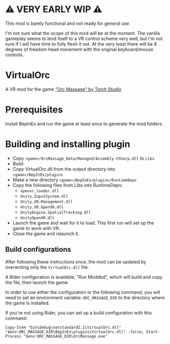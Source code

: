 ﻿# ⚠️ VERY EARLY WIP ⚠️

This mod is barely functional and not ready for general use.

I'm not sure what the scope of this mod will be at the moment. The vanilla gameplay seems to lend itself
to a VR control scheme very well, but I'm not sure if I will have time to fully flesh it out. At the very least there will
be 6 degrees of freedom head movement with the original keyboard/mouse controls.

# VirtualOrc

A VR mod for the game ["Orc Massage" by Torch Studio](https://store.steampowered.com/app/1129540/Orc_Massage/)


# Prerequisites

Install BepInEx and run the game at least once to generate the mod folders.

# Building and installing plugin

- Copy `<game>/OrcMassage_Data/Managed/Assembly-CSharp.dll` to `Libs`
- Build
- Copy VirtualOrc.dll from the output directory into `<game>/BepInEx/plugins`
- Make a new directory `<game>/BepInEx/plugins/RuntimeDeps`
- Copy the following files from Libs into RuntimeDeps:
    - `openxr_loader.dll`
    - `Unity.InputSystem.dll`
    - `Unity.XR.Management.dll`
    - `Unity.XR.OpenXR.dll`
    - `UnityEngine.SpatialTracking.dll`
    - `UnityOpenXR.dll`
- Launch the game and wait for it to load. This first run will set up the game to work with VR.
- Close the game and relaunch it.

## Build configurations

After following these instructions once, the mod can be updated by overwriting only the `VirtualOrc.dll` file.


A Rider configuration is available, "Run Modded", which will build and copy the file, then launch the game.

In order to use either the configuration or the following command, you will need to set an environment variable: `ORC_MASSAGE_DIR` to the directory where the game is installed.

If you're not using Rider, you can set up a build configuration with this command:
```shell
Copy-Item "bin\Debug\netstandard2.1\VirtualOrc.dll" "$env:ORC_MASSAGE_DIR\BepInEx\plugins\VirtualOrc.dll" -force; Start-Process "$env:ORC_MASSAGE_DIR\OrcMassage.exe"
```